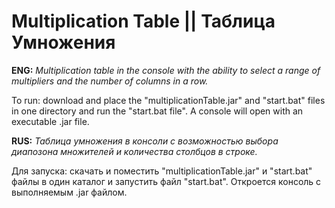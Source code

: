 # Multiplication Table || Таблица Умножения

**ENG:**
   *Multiplication table in the console with the ability to select a range of multipliers and the number of columns in a row.*
    
   To run: download and place the "multiplicationTable.jar" and "start.bat" files in one directory and run the "start.bat file". A console will open with an executable .jar file.
   
**RUS:**
   *Таблица умножения в консоли с возможностью выбора диапозона множителей и количества столбцов в строке.*
   
   Для запуска: скачать и поместить "multiplicationTable.jar" и "start.bat" файлы в один каталог и запустить файл "start.bat". Откроется консоль с выполняемым .jar файлом.
